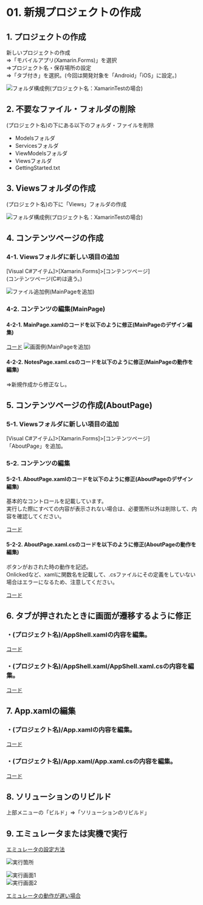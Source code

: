# 01. 新規プロジェクトの作成

## 1. プロジェクトの作成

新しいプロジェクトの作成  
⇒「モバイルアプリ(Xamarin.Forms)」を選択  
⇒プロジェクト名・保存場所の設定  
⇒「タブ付き」を選択。(今回は開発対象を「Android」「iOS」に設定。)

![フォルダ構成例(プロジェクト名：XamarinTestの場合)](../image/01-1_フォルダ構成.png)




## 2. 不要なファイル・フォルダの削除

(プロジェクト名)の下にある以下のフォルダ・ファイルを削除  
- Modelsフォルダ
- Servicesフォルダ
- ViewModelsフォルダ  
- Viewsフォルダ  
- GettingStarted.txt  



## 3. Viewsフォルダの作成

(プロジェクト名)の下に「Views」フォルダの作成

![フォルダ構成例(プロジェクト名：XamarinTestの場合)](../image/01-3_フォルダ構成.png)

## 4. コンテンツページの作成

### 4-1. Viewsフォルダに新しい項目の追加

[Visual C#アイテム]>[Xamarin.Forms]>[コンテンツページ]  
(コンテンツページ(C#)は違う。)

![ファイル追加例(MainPageを追加)](../image/01-4_ファイル追加例.png)



### 4-2. コンテンツの編集(MainPage)

#### 4-2-1. MainPage.xamlのコードを以下のように修正(MainPageのデザイン編集)

[コード](./01_4-2-1_MainPage.xaml)
![画面例(MainPageを追加)](../image/01-4-2-1_画面例.png)  

#### 4-2-2. NotesPage.xaml.csのコードを以下のように修正(MainPageの動作を編集)

⇒新規作成から修正なし。



## 5. コンテンツページの作成(AboutPage)

### 5-1. Viewsフォルダに新しい項目の追加

[Visual C#アイテム]>[Xamarin.Forms]>[コンテンツページ]  
「AboutPage」を追加。


### 5-2. コンテンツの編集

#### 5-2-1. AboutPage.xamlのコードを以下のように修正(AboutPageのデザイン編集)

基本的なコントロールを記載しています。  
実行した際にすべての内容が表示されない場合は、必要箇所以外は削除して、内容を確認してください。

[コード](./01_5-2-1_AboutPage.xaml)

#### 5-2-2. AboutPage.xaml.csのコードを以下のように修正(AboutPageの動作を編集)

ボタンがおされた時の動作を記述。  
Onlickedなど、xamlに関数名を記載して、.csファイルにその定義をしていない場合はエラーになるため、注意してください。

[コード](./01_5-2-2_AboutPage.xaml.cs)



## 6. タブが押されたときに画面が遷移するように修正

### ・(プロジェクト名)/AppShell.xamlの内容を編集。

[コード](./01_6_AppShell.xaml)


### ・(プロジェクト名)/AppShell.xaml/AppShell.xaml.csの内容を編集。

[コード](./01_6_AppShell.xaml.cs)



## 7. App.xamlの編集

### ・(プロジェクト名)/App.xamlの内容を編集。

[コード](./01_7_App.xaml)


### ・(プロジェクト名)/App.xaml/App.xaml.csの内容を編集。

[コード](./01_7_App.xaml.cs)




## 8. ソリューションのリビルド

上部メニューの「ビルド」⇒「ソリューションのリビルド」


## 9. エミュレータまたは実機で実行

[エミュレータの設定方法](./02_CreateEmulator.md)  

![実行箇所](../image/01-9_実行.png)  


![実行画面1](../image/01-9_実行画面1.png)   
![実行画面2](../image/01-9_実行画面2.png) 

[エミュレータの動作が遅い場合](https://docs.microsoft.com/ja-jp/xamarin/android/get-started/installation/android-emulator/hardware-acceleration?pivots=windows)

